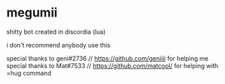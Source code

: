 # megumii
shitty bot created in discordia (lua)

i don't recommend anybody use this

special thanks to geni#2736 // https://github.com/geniiii for helping me
special thanks to Mat#7533 // https://github.com/matcool/ for helping with =hug command
